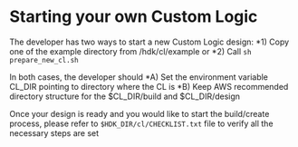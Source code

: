 # Starting your own Custom Logic

The developer has two ways to start a new Custom Logic design:
*1) Copy one of the example directory from /hdk/cl/example
or
*2) Call `sh prepare_new_cl.sh`

In both cases, the developer should
*A) Set the environment variable CL_DIR pointing to directory where the CL is
*B) Keep AWS recommended directory structure for the $CL_DIR/build and $CL_DIR/design

Once your design is ready and you would like to start the build/create process, please refer to `$HDK_DIR/cl/CHECKLIST.txt` file to verify all the necessary steps are set

